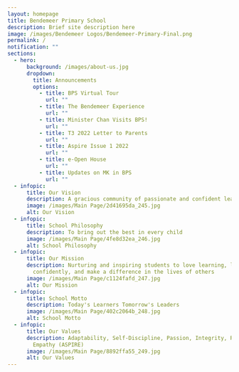 ```yaml
---
layout: homepage
title: Bendemeer Primary School
description: Brief site description here
image: /images/Bendemeer Logos/Bendemeer-Primary-Final.png
permalink: /
notification: ""
sections:
  - hero:
      background: /images/about-us.jpg
      dropdown:
        title: Announcements
        options:
          - title: BPS Virtual Tour
            url: ""
          - title: The Bendemeer Experience
            url: ""
          - title: Minister Chan Visits BPS!
            url: ""
          - title: T3 2022 Letter to Parents
            url: ""
          - title: Aspire Issue 1 2022
            url: ""
          - title: e-Open House
            url: ""
          - title: Updates on MK in BPS
            url: ""
  - infopic:
      title: Our Vision
      description: A gracious community of passionate and confident leaders
      image: /images/Main Page/2d41695da_245.jpg
      alt: Our Vision
  - infopic:
      title: School Philosophy
      description: To bring out the best in every child
      image: /images/Main Page/4fe8d32ea_246.jpg
      alt: School Philosophy
  - infopic:
      title: Our Mission
      description: Nurturing and inspiring students to love learning, lead
        confidently, and make a difference in the lives of others
      image: /images/Main Page/c1124fafd_247.jpg
      alt: Our Mission
  - infopic:
      title: School Motto
      description: Today's Learners Tomorrow's Leaders
      image: /images/Main Page/402c2064b_248.jpg
      alt: School Motto
  - infopic:
      title: Our Values
      description: Adaptability, Self-Discipline, Passion, Integrity, Resilience and
        Empathy (ASPIRE)
      image: /images/Main Page/8892ffa55_249.jpg
      alt: Our Values
---
```

